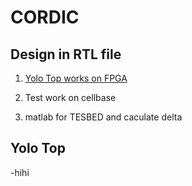 # CORDIC
## Design in RTL file
1. [Yolo Top works on FPGA](##Yolo-Top)

2. Test work on cellbase

3. matlab for TESBED and caculate delta

## Yolo Top

-hihi
